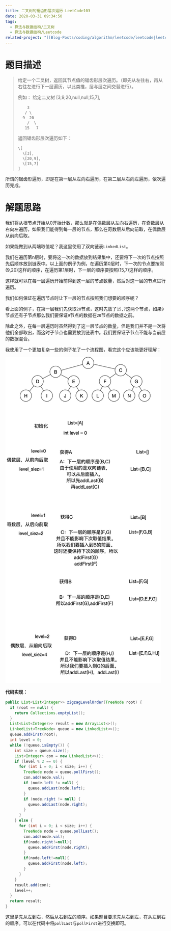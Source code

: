 ```yaml
---
title: 二叉树的锯齿形层次遍历-LeetCode103
date: 2020-03-31 09:34:50
tags:
  - 算法与数据结构/二叉树
  - 算法与数据结构/Leetcode
related-project: "[[Blog-Posts/coding/algorithm/leetcode/leetcode|leetcode]]"
---
```


# 题目描述

> 给定一个二叉树，返回其节点值的锯齿形层次遍历。（即先从左往右，再从右往左进行下一层遍历，以此类推，层与层之间交替进行）。
>
> 例如：
> 给定二叉树 \[3,9,20,null,null,15,7],
>
> ```
>  	  3
>    / \
>   9  20
>     /  \
>    15   7
> ```
>
> 返回锯齿形层次遍历如下：
>
> ```
> \[
>   \[3],
>   \[20,9],
>   \[15,7]
> ]
> ```

所谓的锯齿形遍历，即是在第一层从左向右遍历，在第二层从右向左遍历，依次遍历完成。

<!--more-->

# 解题思路

我们将从根节点开始从0开始计数，那么就是在偶数层从左向右遍历，在奇数层从右向左遍历，如果我们能得到每一层的节点，那么在奇数层从后向前取，在偶数层从前向后取。

如果能做到从两端取值呢？我这里使用了双向链表`LinkedList`。

我们在遍历第n层时，要将这一次的数据放到结果集中，还要将下一次的节点按照先后顺序放到链表中。以上面的例子为例，在遍历第0层时，下一次的节点要按照(9,20)这样的顺序，在遍历第1层时，下一层的顺序要按照(15,7)这样的顺序。

这样就可以在每一层遍历开始前得到这一层的节点数量，然后对这一层的节点进行遍历。

我们如何保证在遍历节点时让下一层的节点按照我们想要的顺序呢？

看上面的例子，在第一层我们先获取`20`节点，这时先放了`15,7`这两个节点，如果`9`节点还有子节点那么我们要保证`9`节点的数据在`20`节点的数据之前。

除此之外，在每一层遍历时虽然得到了这一层节点的数量，但是我们并不是一次将他们全部取出，而这时子节点也需要放到链表中。我们要保证子节点不能与当前层的数据混合。

我使用了一个更加复杂一些的例子花了一个流程图，看完这个应该能更好理解：

![](https://raw.githubusercontent.com/liunaijie/images/master/leetcode-103.png)

**代码实现：**

```java
public List<List<Integer>> zigzagLevelOrder(TreeNode root) {
  if (root == null) {
    return Collections.emptyList();
  }
  List<List<Integer>> result = new ArrayList<>();
  LinkedList<TreeNode> queue = new LinkedList<>();
  queue.addFirst(root);
  int level = 0;
  while (!queue.isEmpty()) {
    int size = queue.size();
    List<Integer> con = new LinkedList<>();
    if (level % 2 == 0) {
      for (int i = 0; i < size; i++) {
        TreeNode node = queue.pollFirst();
        con.add(node.val);
        if (node.left != null) {
          queue.addLast(node.left);
        }
        if (node.right != null) {
          queue.addLast(node.right);
        }
      }
    } else {
      for (int i = 0; i < size; i++) {
        TreeNode node = queue.pollLast();
        con.add(node.val);
        if(node.right!=null){
          queue.addFirst(node.right);
        }
        if(node.left!=null){
          queue.addFirst(node.left);
        }
      }
    }
    result.add(con);
    level++;
  }
  return result;
}
```

这里是先从左到右，然后从右到左的顺序。如果题目要求先从右到左，在从左到右的顺序。可以在代码中将`pollLast`与`pollFirst`进行交换即可。